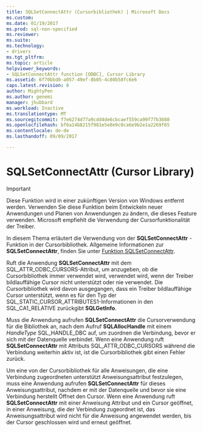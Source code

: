```yaml
---
title: SQLSetConnectAttr (Cursorbibliothek) | Microsoft Docs
ms.custom: 
ms.date: 01/19/2017
ms.prod: sql-non-specified
ms.reviewer: 
ms.suite: 
ms.technology:
- drivers
ms.tgt_pltfrm: 
ms.topic: article
helpviewer_keywords:
- SQLSetConnectAttr function [ODBC], Cursor Library
ms.assetid: 6f70bbd0-a057-49ef-8b05-4c80b58fc6e6
caps.latest.revision: 8
author: MightyPen
ms.author: genemi
manager: jhubbard
ms.workload: Inactive
ms.translationtype: MT
ms.sourcegitcommit: f7e6274d77a9cdd4de6cbcaef559ca99f77b3608
ms.openlocfilehash: bf6a14b8215f981e5e0e9c0ca6e9b2e1a2269f65
ms.contentlocale: de-de
ms.lasthandoff: 09/09/2017

---
```

# <a name="sqlsetconnectattr-cursor-library"></a>SQLSetConnectAttr (Cursor Library)
> [!IMPORTANT]  
>  Diese Funktion wird in einer zukünftigen Version von Windows entfernt werden. Verwenden Sie diese Funktion beim Entwickeln neuer Anwendungen und Planen von Anwendungen zu ändern, die dieses Feature verwenden. Microsoft empfiehlt die Verwendung der Cursorfunktionalität der Treiber.  
  
 In diesem Thema erläutert die Verwendung von der **SQLSetConnectAttr** -Funktion in der Cursorbibliothek. Allgemeine Informationen zur **SQLSetConnectAttr**, finden Sie unter [Funktion SQLSetConnectAttr](../../../odbc/reference/syntax/sqlsetconnectattr-function.md).  
  
 Ruft die Anwendung **SQLSetConnectAttr** mit dem SQL_ATTR_ODBC_CURSORS-Attribut, um anzugeben, ob die Cursorbibliothek immer verwendet wird, verwendet wird, wenn der Treiber bildlauffähige Cursor nicht unterstützt oder nie verwendet. Die Cursorbibliothek wird davon ausgegangen, dass ein Treiber bildlauffähige Cursor unterstützt, wenn es für den Typ der SQL_STATIC_CURSOR_ATTRIBUTES1-Informationen in den SQL_CA1_RELATIVE zurückgibt **SQLGetInfo**.  
  
 Muss die Anwendung aufrufen **SQLSetConnectAttr** die Cursorverwendung für die Bibliothek an, nach dem Aufruf **SQLAllocHandle** mit einem *HandleType* SQL_HANDLE_DBC auf, um zuordnen die Verbindung, bevor er sich mit der Datenquelle verbindet. Wenn eine Anwendung ruft **SQLSetConnectAttr** mit Attributs SQL_ATTR_ODBC_CURSORS während die Verbindung weiterhin aktiv ist, ist die Cursorbibliothek gibt einen Fehler zurück.  
  
 Um eine von der Cursorbibliothek für alle Anweisungen, die eine Verbindung zugeordneten unterstützt Anweisungsattribut festzulegen, muss eine Anwendung aufrufen **SQLSetConnectAttr** für dieses Anweisungsattribut, nachdem er mit der Datenquelle und bevor sie eine Verbindung herstellt Öffnet den Cursor. Wenn eine Anwendung ruft **SQLSetConnectAttr** mit einer Anweisung Attribut und ein Cursor geöffnet, in einer Anweisung, die der Verbindung zugeordnet ist, das Anweisungsattribut wird nicht für die Anweisung angewendet werden, bis der Cursor geschlossen wird und erneut geöffnet.

